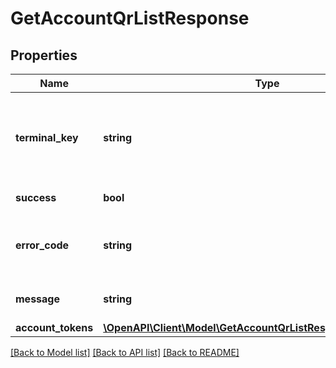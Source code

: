 # GetAccountQrListResponse

## Properties
Name | Type | Description | Notes
------------ | ------------- | ------------- | -------------
**terminal_key** | **string** | Платежный ключ, выдается Мерчанту при заведении терминала | 
**success** | **bool** | Успешность операции | 
**error_code** | **string** | Код ошибки. «0» в случае успеха | 
**message** | **string** | Краткое описание ошибки | [optional] 
**account_tokens** | [**\OpenAPI\Client\Model\GetAccountQrListResponseAccountTokens**](GetAccountQrListResponseAccountTokens.md) |  | [optional] 

[[Back to Model list]](../README.md#documentation-for-models) [[Back to API list]](../README.md#documentation-for-api-endpoints) [[Back to README]](../README.md)


